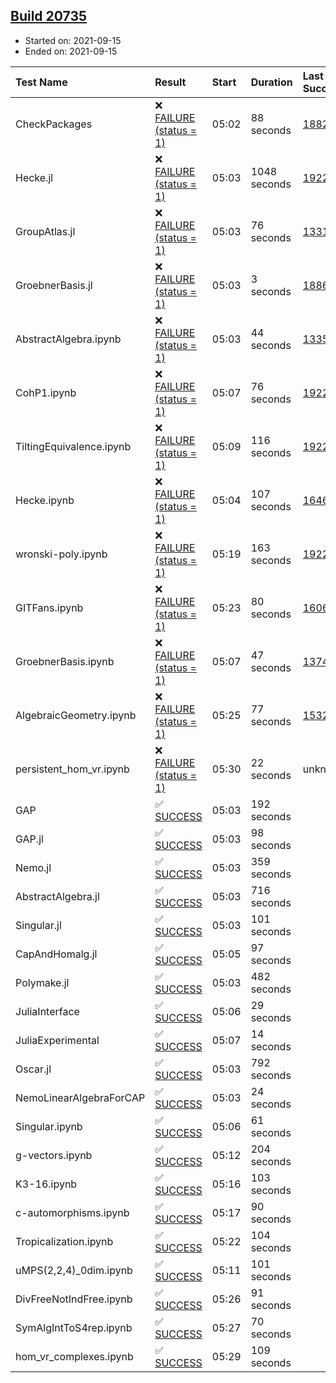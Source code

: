 ## [Build 20735](https://oscarci.mathematik.uni-kl.de/job/oscar/20735/)

* Started on: 2021-09-15
* Ended on: 2021-09-15

| Test Name    | Result | Start | Duration | Last Success | First Failure |
|:-------------|:-------|:------|:---------|:-------------|:--------------|
| CheckPackages | ❌ [FAILURE (status = 1)](https://oscarci.mathematik.uni-kl.de/job/oscar/20735/artifact/logs/build-20735/CheckPackages.log) | 05:02 | 88 seconds | [18822](https://oscarci.mathematik.uni-kl.de/job/oscar/18822/) | [18823](https://oscarci.mathematik.uni-kl.de/job/oscar/18823/) |
| Hecke.jl | ❌ [FAILURE (status = 1)](https://oscarci.mathematik.uni-kl.de/job/oscar/20735/artifact/logs/build-20735/Hecke.jl.log) | 05:03 | 1048 seconds | [19222](https://oscarci.mathematik.uni-kl.de/job/oscar/19222/) | [20152](https://oscarci.mathematik.uni-kl.de/job/oscar/20152/) |
| GroupAtlas.jl | ❌ [FAILURE (status = 1)](https://oscarci.mathematik.uni-kl.de/job/oscar/20735/artifact/logs/build-20735/GroupAtlas.jl.log) | 05:03 | 76 seconds | [13311](https://oscarci.mathematik.uni-kl.de/job/oscar/13311/) | [13312](https://oscarci.mathematik.uni-kl.de/job/oscar/13312/) |
| GroebnerBasis.jl | ❌ [FAILURE (status = 1)](https://oscarci.mathematik.uni-kl.de/job/oscar/20735/artifact/logs/build-20735/GroebnerBasis.jl.log) | 05:03 | 3 seconds | [18864](https://oscarci.mathematik.uni-kl.de/job/oscar/18864/) | [18865](https://oscarci.mathematik.uni-kl.de/job/oscar/18865/) |
| AbstractAlgebra.ipynb | ❌ [FAILURE (status = 1)](https://oscarci.mathematik.uni-kl.de/job/oscar/20735/artifact/logs/build-20735/AbstractAlgebra.ipynb.log) | 05:03 | 44 seconds | [13355](https://oscarci.mathematik.uni-kl.de/job/oscar/13355/) | [13356](https://oscarci.mathematik.uni-kl.de/job/oscar/13356/) |
| CohP1.ipynb | ❌ [FAILURE (status = 1)](https://oscarci.mathematik.uni-kl.de/job/oscar/20735/artifact/logs/build-20735/CohP1.ipynb.log) | 05:07 | 76 seconds | [19222](https://oscarci.mathematik.uni-kl.de/job/oscar/19222/) | [20152](https://oscarci.mathematik.uni-kl.de/job/oscar/20152/) |
| TiltingEquivalence.ipynb | ❌ [FAILURE (status = 1)](https://oscarci.mathematik.uni-kl.de/job/oscar/20735/artifact/logs/build-20735/TiltingEquivalence.ipynb.log) | 05:09 | 116 seconds | [19222](https://oscarci.mathematik.uni-kl.de/job/oscar/19222/) | [20152](https://oscarci.mathematik.uni-kl.de/job/oscar/20152/) |
| Hecke.ipynb | ❌ [FAILURE (status = 1)](https://oscarci.mathematik.uni-kl.de/job/oscar/20735/artifact/logs/build-20735/Hecke.ipynb.log) | 05:04 | 107 seconds | [16463](https://oscarci.mathematik.uni-kl.de/job/oscar/16463/) | [16464](https://oscarci.mathematik.uni-kl.de/job/oscar/16464/) |
| wronski-poly.ipynb | ❌ [FAILURE (status = 1)](https://oscarci.mathematik.uni-kl.de/job/oscar/20735/artifact/logs/build-20735/wronski-poly.ipynb.log) | 05:19 | 163 seconds | [19222](https://oscarci.mathematik.uni-kl.de/job/oscar/19222/) | [20152](https://oscarci.mathematik.uni-kl.de/job/oscar/20152/) |
| GITFans.ipynb | ❌ [FAILURE (status = 1)](https://oscarci.mathematik.uni-kl.de/job/oscar/20735/artifact/logs/build-20735/GITFans.ipynb.log) | 05:23 | 80 seconds | [16068](https://oscarci.mathematik.uni-kl.de/job/oscar/16068/) | [16069](https://oscarci.mathematik.uni-kl.de/job/oscar/16069/) |
| GroebnerBasis.ipynb | ❌ [FAILURE (status = 1)](https://oscarci.mathematik.uni-kl.de/job/oscar/20735/artifact/logs/build-20735/GroebnerBasis.ipynb.log) | 05:07 | 47 seconds | [13748](https://oscarci.mathematik.uni-kl.de/job/oscar/13748/) | [13749](https://oscarci.mathematik.uni-kl.de/job/oscar/13749/) |
| AlgebraicGeometry.ipynb | ❌ [FAILURE (status = 1)](https://oscarci.mathematik.uni-kl.de/job/oscar/20735/artifact/logs/build-20735/AlgebraicGeometry.ipynb.log) | 05:25 | 77 seconds | [15322](https://oscarci.mathematik.uni-kl.de/job/oscar/15322/) | [15323](https://oscarci.mathematik.uni-kl.de/job/oscar/15323/) |
| persistent_hom_vr.ipynb | ❌ [FAILURE (status = 1)](https://oscarci.mathematik.uni-kl.de/job/oscar/20735/artifact/logs/build-20735/persistent_hom_vr.ipynb.log) | 05:30 | 22 seconds | unknown | unknown |
| GAP | ✅ [SUCCESS](https://oscarci.mathematik.uni-kl.de/job/oscar/20735/artifact/logs/build-20735/GAP.log) | 05:03 | 192 seconds |  |  |
| GAP.jl | ✅ [SUCCESS](https://oscarci.mathematik.uni-kl.de/job/oscar/20735/artifact/logs/build-20735/GAP.jl.log) | 05:03 | 98 seconds |  |  |
| Nemo.jl | ✅ [SUCCESS](https://oscarci.mathematik.uni-kl.de/job/oscar/20735/artifact/logs/build-20735/Nemo.jl.log) | 05:03 | 359 seconds |  |  |
| AbstractAlgebra.jl | ✅ [SUCCESS](https://oscarci.mathematik.uni-kl.de/job/oscar/20735/artifact/logs/build-20735/AbstractAlgebra.jl.log) | 05:03 | 716 seconds |  |  |
| Singular.jl | ✅ [SUCCESS](https://oscarci.mathematik.uni-kl.de/job/oscar/20735/artifact/logs/build-20735/Singular.jl.log) | 05:03 | 101 seconds |  |  |
| CapAndHomalg.jl | ✅ [SUCCESS](https://oscarci.mathematik.uni-kl.de/job/oscar/20735/artifact/logs/build-20735/CapAndHomalg.jl.log) | 05:05 | 97 seconds |  |  |
| Polymake.jl | ✅ [SUCCESS](https://oscarci.mathematik.uni-kl.de/job/oscar/20735/artifact/logs/build-20735/Polymake.jl.log) | 05:03 | 482 seconds |  |  |
| JuliaInterface | ✅ [SUCCESS](https://oscarci.mathematik.uni-kl.de/job/oscar/20735/artifact/logs/build-20735/JuliaInterface.log) | 05:06 | 29 seconds |  |  |
| JuliaExperimental | ✅ [SUCCESS](https://oscarci.mathematik.uni-kl.de/job/oscar/20735/artifact/logs/build-20735/JuliaExperimental.log) | 05:07 | 14 seconds |  |  |
| Oscar.jl | ✅ [SUCCESS](https://oscarci.mathematik.uni-kl.de/job/oscar/20735/artifact/logs/build-20735/Oscar.jl.log) | 05:03 | 792 seconds |  |  |
| NemoLinearAlgebraForCAP | ✅ [SUCCESS](https://oscarci.mathematik.uni-kl.de/job/oscar/20735/artifact/logs/build-20735/NemoLinearAlgebraForCAP.log) | 05:03 | 24 seconds |  |  |
| Singular.ipynb | ✅ [SUCCESS](https://oscarci.mathematik.uni-kl.de/job/oscar/20735/artifact/logs/build-20735/Singular.ipynb.log) | 05:06 | 61 seconds |  |  |
| g-vectors.ipynb | ✅ [SUCCESS](https://oscarci.mathematik.uni-kl.de/job/oscar/20735/artifact/logs/build-20735/g-vectors.ipynb.log) | 05:12 | 204 seconds |  |  |
| K3-16.ipynb | ✅ [SUCCESS](https://oscarci.mathematik.uni-kl.de/job/oscar/20735/artifact/logs/build-20735/K3-16.ipynb.log) | 05:16 | 103 seconds |  |  |
| c-automorphisms.ipynb | ✅ [SUCCESS](https://oscarci.mathematik.uni-kl.de/job/oscar/20735/artifact/logs/build-20735/c-automorphisms.ipynb.log) | 05:17 | 90 seconds |  |  |
| Tropicalization.ipynb | ✅ [SUCCESS](https://oscarci.mathematik.uni-kl.de/job/oscar/20735/artifact/logs/build-20735/Tropicalization.ipynb.log) | 05:22 | 104 seconds |  |  |
| uMPS(2,2,4)_0dim.ipynb | ✅ [SUCCESS](https://oscarci.mathematik.uni-kl.de/job/oscar/20735/artifact/logs/build-20735/uMPS-2-2-4-_0dim.ipynb.log) | 05:11 | 101 seconds |  |  |
| DivFreeNotIndFree.ipynb | ✅ [SUCCESS](https://oscarci.mathematik.uni-kl.de/job/oscar/20735/artifact/logs/build-20735/DivFreeNotIndFree.ipynb.log) | 05:26 | 91 seconds |  |  |
| SymAlgIntToS4rep.ipynb | ✅ [SUCCESS](https://oscarci.mathematik.uni-kl.de/job/oscar/20735/artifact/logs/build-20735/SymAlgIntToS4rep.ipynb.log) | 05:27 | 70 seconds |  |  |
| hom_vr_complexes.ipynb | ✅ [SUCCESS](https://oscarci.mathematik.uni-kl.de/job/oscar/20735/artifact/logs/build-20735/hom_vr_complexes.ipynb.log) | 05:29 | 109 seconds |  |  |
